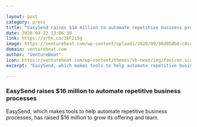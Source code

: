 ```yaml
---

layout: post
category: press
title: "EasySend raises $16 million to automate repetitive business processes"
date: 2020-09-22 13:06:30
link: https://vrhk.co/3kF2i5g
image: https://venturebeat.com/wp-content/uploads/2020/09/86d05db0-c0ca-46e4-bc62-e7f026973d47-e1599851753924.png?w=1200&strip=all
domain: venturebeat.com
author: "VentureBeat"
icon: https://venturebeat.com/wp-content/themes/vb-news/img/favicon.ico
excerpt: "EasySend, which makes tools to help automate repetitive business processes, has raised $16 million to grow its offering and team."

---
```


### EasySend raises $16 million to automate repetitive business processes

EasySend, which makes tools to help automate repetitive business processes, has raised $16 million to grow its offering and team.